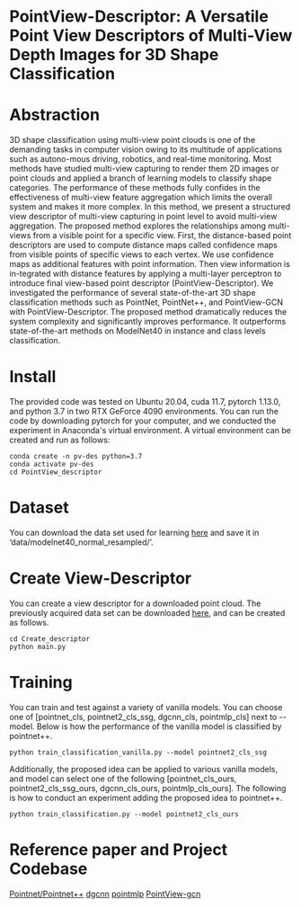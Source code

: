 # PointView-Descriptor: A Versatile Point View Descriptors of Multi-View Depth Images for 3D Shape Classification
# Abstraction
3D shape classification using multi-view point clouds is one of the demanding tasks in computer vision owing to its multitude of applications such as autono-mous driving, robotics, and real-time monitoring. Most methods have studied multi-view capturing to render them 2D images or point clouds and applied a branch of learning models to classify shape categories. The performance of these methods fully confides in the effectiveness of multi-view feature aggregation which limits the overall system and makes it more complex. In this method, we present a structured view descriptor of multi-view capturing in point level to avoid multi-view aggregation. The proposed method explores the relationships among multi-views from a visible point for a specific view. First, the distance-based point descriptors are used to compute distance maps called confidence maps from visible points of specific views to each vertex. We use confidence maps as additional features with point information. Then view information is in-tegrated with distance features by applying a multi-layer perceptron to introduce final view-based point descriptor (PointView-Descriptor). We investigated the performance of several state-of-the-art 3D shape classification methods such as PointNet, PointNet++, and PointView-GCN with PointView-Descriptor. The proposed method dramatically reduces the system complexity and significantly improves performance. It outperforms state-of-the-art methods on ModelNet40 in instance and class levels classification.

# Install 
The provided code was tested on Ubuntu 20.04, cuda 11.7, pytorch 1.13.0, and python 3.7 in two RTX GeForce 4090 environments.
You can run the code by downloading pytorch for your computer, and we conducted the experiment in Anaconda's virtual environment. A virtual environment can be created and run as follows:
```
conda create -n pv-des python=3.7
conda activate pv-des
cd PointView_descriptor
```
# Dataset
You can download the data set used for learning [here](https://shapenet.cs.stanford.edu/media/modelnet40_normal_resampled.zip) and save it in ‘data/modelnet40_normal_resampled/’.
# Create View-Descriptor
You can create a view descriptor for a downloaded point cloud. The previously acquired data set can be downloaded [here](https://drive.google.com/file/d/1Fs2Qz9iWePmOAwf-TdslSIbAz0tUt5Ui/view?usp=drive_link), and can be created as follows.
```
cd Create_descriptor
python main.py
```
# Training
You can train and test against a variety of vanilla models.
You can choose one of [pointnet_cls, pointnet2_cls_ssg, dgcnn_cls, pointmlp_cls] next to --model.
Below is how the performance of the vanilla model is classified by pointnet++.
```
python train_classification_vanilla.py --model pointnet2_cls_ssg 
```
Additionally, the proposed idea can be applied to various vanilla models, and model can select one of the following [pointnet_cls_ours, pointnet2_cls_ssg_ours, dgcnn_cls_ours, pointmlp_cls_ours].
The following is how to conduct an experiment adding the proposed idea to pointnet++.
```
python train_classification.py --model pointnet2_cls_ours
```

# Reference paper and Project Codebase
[Pointnet/Pointnet++](https://github.com/yanx27/Pointnet_Pointnet2_pytorch?tab=readme-ov-file)
[dgcnn](https://github.com/WangYueFt/dgcnn.git)
[pointmlp](https://github.com/ma-xu/pointMLP-pytorch.git)
[PointView-gcn](https://github.com/SMohammadi89/PointView-GCN.git)
